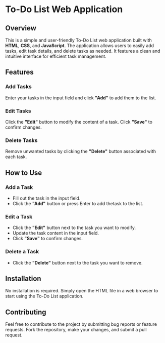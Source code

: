 # To-Do List Web Application

## Overview

This is a simple and user-friendly To-Do List web application built with **HTML**, **CSS**, and **JavaScript**. The application allows users to easily add tasks, edit task details, and delete tasks as needed. It features a clean and intuitive interface for efficient task management.

## Features

### Add Tasks

Enter your tasks in the input field and click **"Add"** to add them to the list.

### Edit Tasks

Click the **"Edit"** button to modify the content of a task. Click **"Save"** to confirm changes.

### Delete Tasks

Remove unwanted tasks by clicking the **"Delete"** button associated with each task.

## How to Use

### Add a Task

* Fill out the task in the input field.
* Click the **"Add"** button or press Enter to add thetask to the list.

### Edit a Task

* Click the **"Edit"** button next to the task you want to modify.
* Update the task content in the input field.
* Click **"Save"** to confirm changes.

### Delete a Task

* Click the **"Delete"** button next to the task you want to remove.

## Installation

No installation is required. Simply open the HTML file in a web browser to start using the To-Do List application.

## Contributing

Feel free to contribute to the project by submitting bug reports or feature requests. Fork the repository, make your changes, and submit a pull request.

